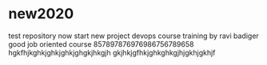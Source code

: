# new2020
test repository
now start new project
devops course training by ravi badiger
good job oriented course
857897876976986756789658
hgkfhjkghkjghkjghkjghgkjhkgjh
gkjhkjgfhkjghkghkgjhjgkhjgkhjf